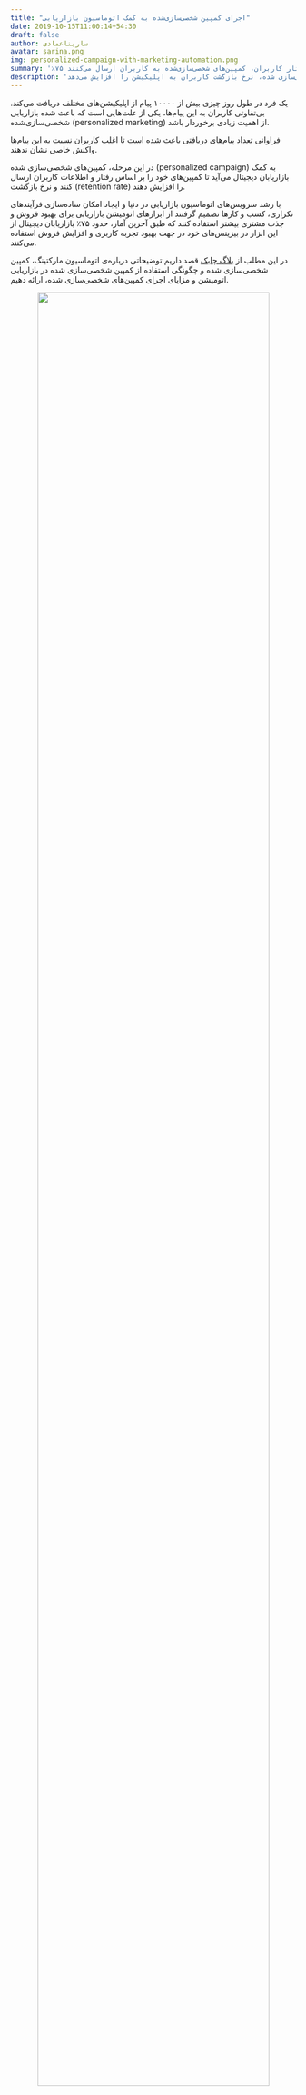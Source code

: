 ```yaml
---
title: "اجرای کمپین شخصی‌سازی‌شده ‌به کمک اتوماسیون بازاریابی"
date: 2019-10-15T11:00:14+54:30
draft: false
author: ساریناعمادی
avatar: sarina.png
img: personalized-campaign-with-marketing-automation.png
summary: '٪۷۵ از بازاریابان دیجتال از ابزارهای اتومیشن بازاریابی برای بهبود فروش استفاده می‌کنند و براساس رفتار کاربران، کمپین‌های شخصی‌سازی‌شده به کاربران ارسال می‌کنند.'
description: 'اتوماسیون بازاریابی به کمک کمپین‌های شخصی‌سازی شده، نرخ بازگشت کاربران به اپلیکیشن‌ را افزایش می‌دهد.'
---
```

<p>یک فرد در طول روز چیزی بیش‌ از ۱۰۰۰۰ پیام از اپلیکیشن‌های مختلف دریافت می‌کند. بی‌تفاوتی کاربران به این پیام‌ها، یکی از علت‌هایی است که باعث شده بازاریابی شخصی‌سازی‌‌شده (personalized marketing) از اهمیت زیادی برخوردار باشد. 
</p>
<p>فراوانی تعداد پیام‌های دریافتی باعث شده است تا اغلب کاربران نسبت به این پیام‌ها واکنش خاصی نشان ندهند.</p>
<p>در این مرحله، کمپین‌های شخصی‌سازی‌ شده (personalized campaign) به کمک بازاریابان دیجیتال می‌آید تا کمپین‌های خود را بر اساس رفتار و اطلاعات کاربران ارسال کنند و نرخ بازگشت (retention rate) را افزایش دهند.</p>
<p>با رشد سرویس‌های اتوماسیون بازاریابی در دنیا و ایجاد امکان ساده‌سازی فرآیندهای تکراری، کسب‌ و کارها تصمیم گرفتند از ابزارهای اتومیشن بازاریابی برای بهبود فروش و جذب مشتری بیشتر استفاده
   کنند که طبق آخرین آمار، حدود ۷۵٪ بازاریابان دیجیتال از این ابزار در بیزینس‌های خود در جهت بهبود تجربه کاربری و افزایش فروش استفاده می‌کنند.
</p>

در این مطلب از [بلاگ چابک](https://blog.chabok.io/) قصد داریم توضیحاتی درباره‌ی اتوماسیون مارکتینگ، کمپین شخصی‌سازی شده و چگونگی استفاده از کمپین شخصی‌سازی شده در بازاریابی اتومیشن و مزایای اجرای کمپین‌های شخصی‌سازی شده، ارائه دهیم.

<p style="text-align: center;"><img width=90% src="http://uupload.ir/files/inoc_run-personalized-campaign-with-help-marketing-automation.gif" /></p>
<h2>اتوماسیون بازاریابی (Marketing Automation) چیست؟</h2>
<p style="">اتومیشن بازاریابی نوعی نرم‌افزار است که به کمک شرکت‌ها آمده تا به‌ طور موثر با مشتریان خود از طریق کمپین‌های مختلف ارتباط برقرار کنند. این پلتفرم‌ها امکان اجرای کمپین به صورت خودکار و برای گروه‌های کاربری را فراهم می‌کنند.  </p>
<p><b style="color: #008080">به تعریف بهتر:</b></p>

فرآیند  [اتوماسیون بازاریابی](https://blog.chabok.io/marketing-automation/) زیرمجموعه‌ای از مدیریت ارتباط با مشتریان است که در جهت تعامل بهتر با کاربران و بهبود نرخ تبدیل (Conversion Rate) فعالیت دارد و به جای انجام فرایند دستی، مراحل یک بار توسط این نرم‌افزار تنظیم و بعد از آن به طور خودکار برای کاربران هدف انجام می‌شود.

<p style="text-align: center;"><img width=90% src="http://uupload.ir/files/yzzb_what-is-automation-marketing.png" /></p>
<h2>بازاریابی شخصی‌سازی شده(personalized marketing)</h2>
<p>بازاریابی شخصی‌سازی شده (personalized marketing) یا one-to-one marketing برای بازاریابان دیجیتال به صورت تعاریف مختلفی وجود دارد که دو مورد از آن را در زیر ذکر خواهیم کرد.</p>
<p><b style="font-weight:bold; color:#008000">تعریف اول:</b></p>
<p>بازاریابی شخصی‌سازی‌شده (personalized marketing) به این معناست که از اطلاعات کاربران برای اثربخش‌تر شدن فعالیت‌های بازاریابی استفاده کرد. به عنوان مثال جمع‌آوری اطلاعاتی نظیر سن، موقعیت جغرافیایی، رخدادهای درون‌برنامه‌ای، اطلاعات دستگاه کاربر و سوابق رفتاری کاربر</p>
<p><b style="font-weight:bold; color:#008000">تعریف دوم:</b></p>
<p>بازاریابی شخصی‌سازی شده یا بازاریابی یک به یک با هدف ارتباط با مشتریان و انتقال پیام براساس رفتار و اطلاعات شخصی مشتریان ایجاد شده است که با توجه به جمع‌آوری اطلاعات، کمپین‌ها را بر اساس رفتار کاربران مثل صفحات مشاهده شده توسط کاربر و یا زمان آنلاین بودن آن‌ها ارسال می‌کند.</p>
<h2>مزایای استفاده از بازاریابی خودکار و شخصی‌سازی‌شده </h2>
<p style="text-align: center;"><img width=90% src="http://uupload.ir/files/hi_benefits-automated-and-personalized-marketing.gif" /></p>
<h3 style="color:#008080">مزایای استفاده از اتوماسیون بازاریابی در بیزینس </h3>
<ul style="margin-top:15px;">
<li>
افزایش درآمد از طریق فروش
</li>
<li>
کاهش نرخ ترک سبد خرید 
</li>
<li>
افزایش تعامل با کاربران
</li>
<li>
کمک به حفظ مشتریان
</li>
<li>
تبدیل کاربران غیرفعال به Lead
</li>
<li>
صرفه جویی در وقت و هزینه
</li>
<li>
ایجاد یک‌باره کمپین و تکرار آن
</li>
</ul>
<h3 style="color:#008080">مزایای استفاده از بازاریابی شخصی‌سازی شده (personalized marketing)</h3>
<ul style="margin-top:15px;">
<li>
ارائه بهترین محتوا به کاربران
</li>
<li>
ایجاد ارتباط  قوی با مشتریان
</li>
<li>
نشان دادن کسب‌ و‌ کار به افراد بیشتر
</li>
<li>
ارائه پیشنهادات شخصی به کاربران
</li>
<li>
بهبود تجربه کاربری
</li>
</ul>
<h2>ایجاد نرخ بازگشت شخصی‌سازی‌شده به کمک اتوماسیون بازاریابی</h2>
<p style="text-align: center;"><img width=90% src="http://uupload.ir/files/nqqy_creating-personalization-rate-help-marketing-automation.gif" /></p>
<p>استراتژی بازاریابی شخصی‌سازی شده  به داده‌ها اهمیت زیادی می‌دهد. بیش از ۹۵٪ بازاریابان دیجیتال نمی‌دانند چه‌ طوری باید از داده‌ها برای شخصی‌سازی(Personalization)، دسته‌بندی (Segmentation) و یا حتی پاسخ به نیاز کاربران استفاده کنند. </p>
<p>بازاریابان دیجیتال  به جای جمع‌آوری داده‌ها می‌توانند مستقیما به مشتریان دسترسی پیدا کنند و اطلاعات بیشتری از کاربران بدست بیاورند و نرخ بازگشت را بهبود بخشند تا امکان شخصی‌سازی بیشتر شود. </p>
<p style="">یکی از بزرگترین نگرانی‌های بازاریابان دیجیتال این است که چه‌طور از کاربران اطلاعات بدست آورند! دیگر نگران نباشید، چرا که طبق آمار نشان داده شده  حدود ۵۷٪ از مشتریان، هنگام مشاهده یک پیشنهاد، اطلاعات شخصی خودشان را به اشتراک می‌گذارند.</p>
<p style=""> بازاریابان دیجیتال برای افزایش نرخ بازگشت (retention rate)، کمپین‌های شخصی‌سازی شده‌ای را به کاربران ارسال می‌کنند که این کمپین‌ها معمولا از طریق کانال‌های ارتباطی چون پوش‌ نوتیفیکیشن، پیام درون برنامه‌‌ای (in-app messaging)، ایمیل، اس‌ام اس به کاربران فرستاده می‌شوند. به کمک پیام‌رسانی فراکاناله می‌توانید کمپین‌های شخصی‌سازی شده را به طور خودکار به کانال ارتباطی مد نظر کاربر ارسال کنید.</p>

{{< extraBox title=" بهبود نرخ باز شدن پیام‌های کمپین به کمک پیام‌رسانی فراکاناله  " description=" در omni-channel messaging کسب‌ و کارها با هویت یکسان در بین کانال‌های ارتباطی مختلف وجود دارند که وظیفه آنها ایجاد یک تجربه یکپارچه برای مشتریان در تمامی کانال‌ها و انتقال پیام به تمام کاربران است. " buttonTitle="بیشتر بخوانید" buttonAction="https://blog.chabok.io/omni-channel-messaging/" image="http://uupload.ir/files/5vmz_icon-omni-channel-messaging.png" >}}

<p style=""><b>برای درک بهتر از اجرای کمپین شخصی‌سازی شده به کمک اتومیشن بازاریابی به مثال زیر توجه کنید:</b></p>

<p>
فرض کنید کاربری از طریق اپلیکیشن یک دستگاه گوشی موبایل سامسونگ مدل Galaxy A70 را به سبد علاقه‌مندی اپلیکیشن اضافه کرده، اما فراموش کرده آن را خریداری کند. با گذشت چند روز به طور اتفاقی به ونک می‌رود و با توجه به موقعیت جغرافیایی او، نوتیفیکیشنی از سوی اپلیکیشن به طور خودکار به کاربر ارسال می‌شود.
</p>
<P>
"مینا عزیز گوشی سامسونگی که به سبد خرید خود اضافه کردید هم‌اکنون در فروشگاه ونک  با تخفیف باورنکردنی موجود است، برای تهیه آن عجله کنید." 
</p>
<P>
با ارسال نوتیفیکیشن، اعتماد کاربر  به اپلیکیشن بالا می‌رود و در نتیجه در آینده‌ای نزدیک احتمال خرید او از اپلیکیشن نیز بالا خواهد رفت. 
</P>
<p style="text-align: center;"><img width="90%" src="http://uupload.ir/files/wk8s_3-main-reasons-to-integrate-marketing-automation-and-personalized-marketing.gif"></p>
<h2>۳ دلیل اصلی ادغام اتوماسیون  بازاریابی و بازاریابی شخصی‌سازی شده</h2>
<p style="">با ترکیب کردن اتوماسیون بازاریابی و بازاریابی شخصي‌سازی شده می‌توانید سود کار خود را افزایش دهید که دلایل به شرح زیر موجودند:</p>
<h3 style="color:#008080">تضمین نرخ بازگشت سرمایه (Rol) به کمک اتوماسیون بازاریابی</h3>
<p style="">اتوماسیون بازاریابی اهمیت زیادی به داده‌ها و اطلاعات می‌دهد که با تمرکز بر روی رفتار کاربران، می‌توان به سادگی نیاز آن‌ها را برطرف نمود و در هزینه صرفه‌جویی کرد.</p>
<h3 style="color:#008080">ایجاد بهترین تجربه خرید آنلاین</h3>
<p style="">بیزینس‌ها از ماشین‌های یادگیری استفاده می‌کنند و حدود ۱۰٪ از این بیزینس‌ها، افزایش رضایت مشتریان را گزارش می‌دهند. اغلب کاربران انتظار دارند که از بیزینس‌ها پیام‌های شخصی‌سازی شده دریافت و تعامل بهتری با کاربران برقرار کنند
</p>
<p>یادگیری ماشین به بازاریابان دیجیتال کمک می‌کند اطلاعات بیشتری از کاربران بدست آورد و راحت‌تر محتوا و محصولات شخصی‌سازی شده را ارائه و تجربه خرید آن‌ها را بهبود دهند. برای این کار شما نیاز به اتوماسیون بازاریابی و آنالیز داده‌ها خواهید داشت.</p>
<h3 style="color:#008080">بهبود شخصی‌سازی به کمک یادگیری ماشین</h3>
<p>ماشین‌ها همواره در حال یادگیری هستند و در همه حال به جمع‌آوری اطلاعات کاربران ادامه می‌دهند و این به شما کمک می‌کند تا کاربران را به دسته‌بندی (Segmentation) کوچک‌تری تقسیم‌بندی کنید و اطلاعات بیشتری از آن‌ها بدست آورید.</p>
<p><b>فراموش نکنید که بازاریابان به کمک اتوماسیون بازاریابی، ارتباط و تعامل خود را با مشتریان محکم‌تر می‌کنند.</b></p>
<h2>نتیجه‌ گیری</h2>
<p style="">در صورت ادغام نبودن بازاریابی شخصی‌سازی شده در کنار بازاریابی اتوماسیون، پیام تنها به طور خودکار به کاربران ارسال می‌شود و اپلیکیشن‌ها قادر نیستند تشخیص دهند که در این لحظه، کاربران چه رفتاری از خود نشان داده یا اطلاعات شخصی آن‌ها چی بوده است تا براساس آن، کمپین را ارسال کنند، در نتیجه تعامل و ارتباط با کاربران کاهش پیدا می‌کند و به مرور زمان کاربران خود را از دست خواهید داد.</p>